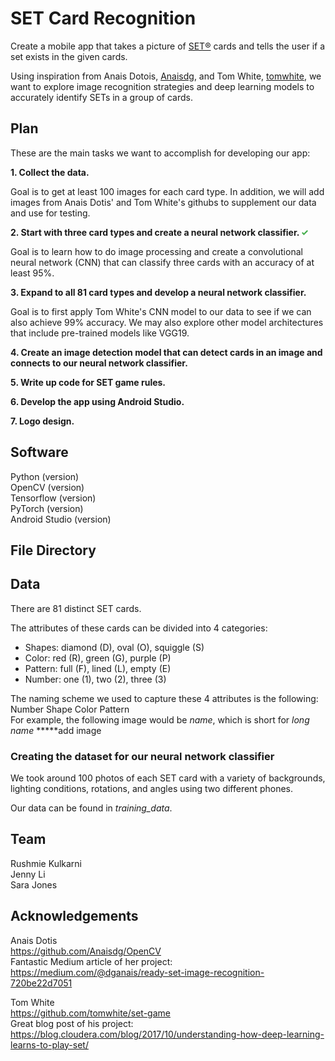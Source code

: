 # SET Card Recognition
Create a mobile app that takes a picture of [SET®](https://www.setgame.com/) cards and tells the user if a set exists in the given cards.

Using inspiration from Anais Dotois, [Anaisdg](https://github.com/Anaisdg), and Tom White, [tomwhite](https://github.com/tomwhite), we want to explore image recognition strategies and deep learning models to accurately identify SETs in a group of cards.

 ## Plan
 
 These are the main tasks we want to accomplish for developing our app:
 
 **1. Collect the data.**
 
 Goal is to get at least 100 images for each card type. In addition, we will add images from Anais Dotis' and Tom White's githubs to supplement our data and use for testing. 
 
 **2. Start with three card types and create a neural network classifier.** 
 <img src="https://github.com/rushmie/SETCardRecognition/blob/master/check_mark.png" width="10" height="10">
 
 
 Goal is to learn how to do image processing and create a convolutional neural network (CNN) that can classify three cards with an accuracy of at least 95%. 
 
 **3. Expand to all 81 card types and develop a neural network classifier.**
 
 Goal is to first apply Tom White's CNN model to our data to see if we can also achieve 99% accuracy. We may also explore other model  architectures that include pre-trained models like VGG19. 
 
 **4. Create an image detection model that can detect cards in an image and connects to our neural network classifier.**
 
 **5. Write up code for SET game rules.**
 
 **6. Develop the app using Android Studio.**
 
 **7. Logo design.**
 
 ## Software
 
 Python (version)  
 OpenCV (version)  
 Tensorflow (version)  
 PyTorch (version)  
 Android Studio (version) 
 
## File Directory 

## Data

There are 81 distinct SET cards. 

The attributes of these cards can be divided into 4 categories:

 * Shapes: diamond (D), oval (O), squiggle (S)
 * Color: red (R), green (G), purple (P)
 * Pattern: full (F), lined (L), empty (E)
 * Number: one (1), two (2), three (3)
 
 The naming scheme we used to capture these 4 attributes is the following:
 Number Shape Color Pattern  
 For example, the following image would be *name*, which is short for *long name* 
 *****add image
 
 ### Creating the dataset for our neural network classifier
 
 We took around 100 photos of each SET card with a variety of backgrounds, lighting conditions, rotations, and angles using two different phones.
 
 Our data can be found in *training_data*.
 
 ## Team
 
 Rushmie Kulkarni  
 Jenny Li  
 Sara Jones  
 
 ## Acknowledgements
Anais Dotis  
https://github.com/Anaisdg/OpenCV  
Fantastic Medium article of her project:   
https://medium.com/@dganais/ready-set-image-recognition-720be22d7051

Tom White  
https://github.com/tomwhite/set-game    
Great blog post of his project:   
https://blog.cloudera.com/blog/2017/10/understanding-how-deep-learning-learns-to-play-set/
 

